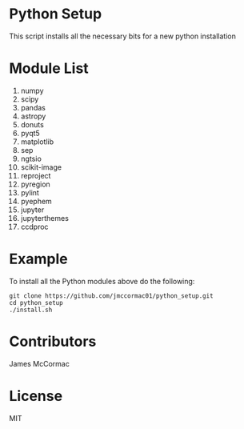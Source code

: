 # Python Setup

This script installs all the necessary bits for a new python installation

# Module List

   1. numpy
   1. scipy
   1. pandas
   1. astropy
   1. donuts
   1. pyqt5
   1. matplotlib
   1. sep
   1. ngtsio
   1. scikit-image
   1. reproject
   1. pyregion
   1. pylint
   1. pyephem
   1. jupyter
   1. jupyterthemes
   1. ccdproc

# Example

To install all the Python modules above do the following:

```
git clone https://github.com/jmccormac01/python_setup.git
cd python_setup
./install.sh
```

# Contributors

James McCormac

# License

MIT

